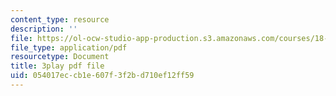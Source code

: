 ```yaml
---
content_type: resource
description: ''
file: https://ol-ocw-studio-app-production.s3.amazonaws.com/courses/18-01sc-single-variable-calculus-fall-2010/054017eccb1e607f3f2bd710ef12ff59_BSAA0akmPEU.pdf
file_type: application/pdf
resourcetype: Document
title: 3play pdf file
uid: 054017ec-cb1e-607f-3f2b-d710ef12ff59
---
```

